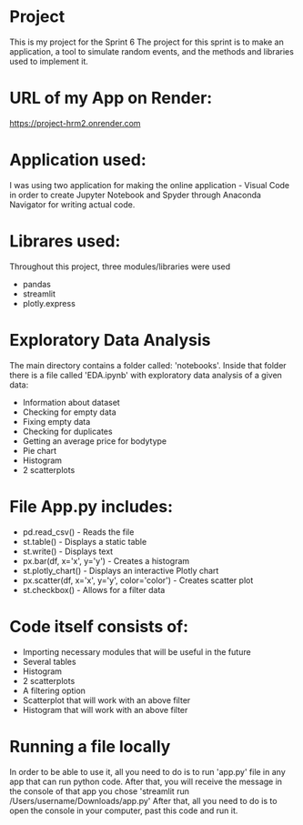 # Project

This is my project for the Sprint 6
The project for this sprint is to make an application, a tool to simulate random events, and the methods and libraries used to implement it.

# URL of my App on Render: 
https://project-hrm2.onrender.com

# Application used:
I was using two application for making the online application - Visual Code in order to create Jupyter Notebook and Spyder through Anaconda Navigator for writing actual code. 

# Librares used: 
Throughout this project, three modules/libraries were used
- pandas
- streamlit
- plotly.express

# Exploratory Data Analysis
The main directory contains a folder called: 'notebooks'. Inside that folder there is a file called 'EDA.ipynb' with exploratory data analysis of a given data:

- Information about dataset
- Checking for empty data
- Fixing empty data
- Checking for duplicates
- Getting an average price for bodytype
- Pie chart 
- Histogram
- 2 scatterplots

# File App.py includes:

- pd.read_csv() - Reads the file
- st.table() - Displays a static table
- st.write() - Displays text
- px.bar(df, x='x', y='y') - Creates a histogram
- st.plotly_chart() - Displays an interactive Plotly chart
- px.scatter(df, x='x', y='y', color='color') - Creates scatter plot
- st.checkbox() - Allows for a filter data


# Code itself consists of: 

- Importing necessary modules that will be useful in the future
- Several tables
- Histogram
- 2 scatterplots
- A filtering option
- Scatterplot that will work with an above filter
- Histogram that will work with an above filter

# Running a file locally
In order to be able to use it, all you need to do is to run 'app.py' file in any app that can run python code. After that, you will receive the message in the console of that app you chose 'streamlit run /Users/username/Downloads/app.py'
After that, all you need to do is to open the console in your computer, past this code and run it. 
